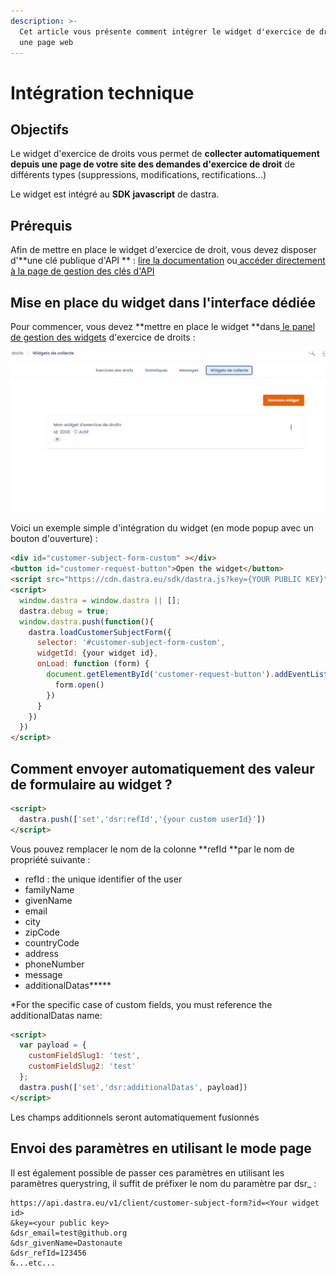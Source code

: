 ```yaml
---
description: >-
  Cet article vous présente comment intégrer le widget d'exercice de droit dans
  une page web
---
```


# Intégration technique

## Objectifs

Le widget d'exercice de droits vous permet de **collecter automatiquement depuis une page de votre site des demandes d'exercice de droit** de différents types (suppressions, modifications, rectifications...)

Le widget est intégré au **SDK javascript** de dastra.

## Prérequis

Afin de mettre en place le widget d'exercice de droit, vous devez disposer d'**une clé publique d'API ** : [lire la documentation](../settings/gestion-des-cles-dapi.md) ou[ accéder directement à la page de gestion des clés d'API](https://app.dasta.eu/general-settings/api)

## Mise en place du widget dans l'interface dédiée

Pour commencer, vous devez **mettre en place le widget **dans[ le panel de gestion des widgets](https://app.dasta.eu/workspace/data-subject-request/integrations) d'exercice de droits :&#x20;

![](<../../.gitbook/assets/image (250).png>)

Voici un exemple simple d'intégration du widget (en mode popup avec un bouton d'ouverture) :

```html
<div id="customer-subject-form-custom" ></div>
<button id="customer-request-button">Open the widget</button>
<script src="https://cdn.dastra.eu/sdk/dastra.js?key={YOUR PUBLIC KEY}" async></script>
<script>
  window.dastra = window.dastra || [];
  dastra.debug = true;
  window.dastra.push(function(){
    dastra.loadCustomerSubjectForm({
      selector: '#customer-subject-form-custom',
      widgetId: {your widget id},
      onLoad: function (form) {
        document.getElementById('customer-request-button').addEventListener('click',function () {
          form.open()
        })
      }
    })
  })
</script>
```



## Comment envoyer automatiquement des valeur de formulaire au widget ?

```html
<script>
  dastra.push(['set','dsr:refId','{your custom userId}'])
</script>
```

Vous pouvez remplacer le nom de la colonne **refId **par le nom de propriété suivante :&#x20;

* refId : the unique identifier of the user
* familyName&#x20;
* givenName
* email
* city
* zipCode
* countryCode
* address
* phoneNumber
* message
* additionalDatas**\***

\*For the specific case of custom fields, you must reference the additionalDatas name:

```html
<script>
  var payload = {
    customFieldSlug1: 'test', 
    customFieldSlug2: 'test'
  };
  dastra.push(['set','dsr:additionalDatas', payload])
</script>
```

Les champs additionnels seront automatiquement fusionnés

## Envoi des paramètres en utilisant le mode page

Il est également possible de passer ces paramètres en utilisant les paramètres querystring, il suffit de préfixer le nom du paramètre par dsr\_ :&#x20;

```url
https://api.dastra.eu/v1/client/customer-subject-form?id=<Your widget id>
&key=<your public key>
&dsr_email=test@github.org
&dsr_givenName=Dastonaute
&dsr_refId=123456
&...etc...
```

